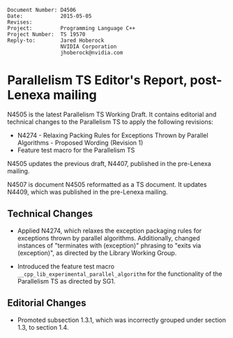     Document Number: D4506
    Date:            2015-05-05
    Revises:
    Project:         Programming Language C++
    Project Number:  TS 19570
    Reply-to:        Jared Hoberock
                     NVIDIA Corporation
                     jhoberock@nvidia.com

# Parallelism TS Editor's Report, post-Lenexa mailing 

N4505 is the latest Parallelism TS Working Draft. It contains editorial and technical changes to the Parallelism TS to apply the following revisions:

  * N4274 - Relaxing Packing Rules for Exceptions Thrown by Parallel Algorithms - Proposed Wording (Revision 1)
  * Feature test macro for the Parallelism TS

N4505 updates the previous draft, N4407, published in the pre-Lenexa mailing.

N4507 is document N4505 reformatted as a TS document. It updates N4409, which was published in the pre-Lenexa mailing.

## Technical Changes

* Applied N4274, which relaxes the exception packaging rules for exceptions thrown by parallel algorithms. Additionally, changed instances of "terminates with (exception)" phrasing to "exits via (exception)", as directed by the Library Working Group.

* Introduced the feature test macro `__cpp_lib_experimental_parallel_algorithm` for the functionality of the Parallelism TS as directed by SG1.

## Editorial Changes

* Promoted subsection 1.3.1, which was incorrectly grouped under section 1.3, to section 1.4.

